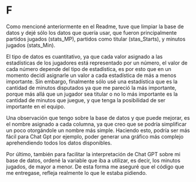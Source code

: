 # F

Como mencioné anteriormente en el Readme, tuve que limpiar la base de datos y dejé sólo los datos que quería usar, que fueron principalmente partidos jugados (stats_MP), partidos como titular (stas_Starts), y minutos jugados (stats_Min). 

El tipo de datos es cuantitativo, ya que cada valor asignado a las estadísticas de los jugadores está representado por un número, el valor de cada número depende del tipo de estadística, es por esto que en un momento decidí asignarle un valor a cada estadística de más a menos importante. Sin embargo, finalmente sólo usé una estadística que es la cantidad de minutos disputados ya que me pareció la más importante, porque más allá que un jugador sea titular o no lo más importante es la cantidad de minutos que juegue, y que tenga la posibilidad de ser importante en el equipo. 

Una observación que tengo sobre la base de datos y que puede mejorar, es el nombre asignado a cada columna, ya que creo que se podría simplificar un poco otorgándole un nombre más simple. Haciendo esto, podría ser más fácil para Chat Gpt por ejemplo, poder generar una gráfico más complejo aprehendiendo todos los datos disponibles. 

Por último, también para facilitar la interpretación de Chat GPT sobre mi base de datos, ordené la variable que iba a utilizar, es decir, los minutos jugados, de mayor a menor. De esta forma me aseguré que el código que me entregase, refleja realmente lo que le estaba pidiendo. 